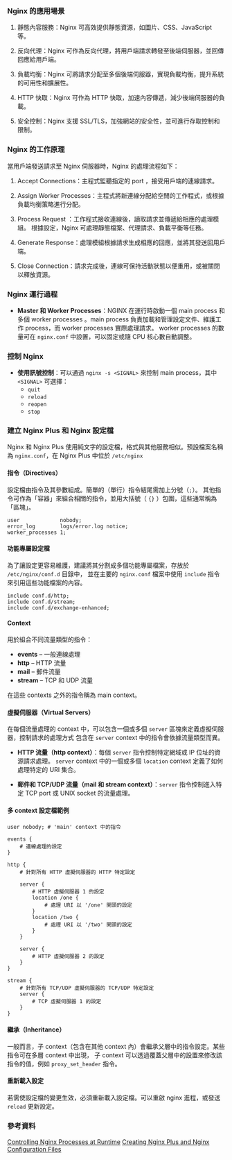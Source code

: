 ### Nginx 的應用場景

1. 靜態內容服務：Nginx 可高效提供靜態資源，如圖片、CSS、JavaScript 等。

2. 反向代理：Nginx 可作為反向代理，將用戶端請求轉發至後端伺服器，並回傳回應給用戶端。

3. 負載均衡：Nginx 可將請求分配至多個後端伺服器，實現負載均衡，提升系統的可用性和擴展性。

4. HTTP 快取：Nginx 可作為 HTTP 快取，加速內容傳遞，減少後端伺服器的負載。

5. 安全控制：Nginx 支援 SSL/TLS，加強網站的安全性，並可進行存取控制和限制。

### Nginx 的工作原理

當用戶端發送請求至 Nginx 伺服器時，Nginx 的處理流程如下：

1. Accept Connections：主程式監聽指定的 port ，接受用戶端的連線請求。

2. Assign Worker Processes：主程式將新連線分配給空閒的工作程式，或根據負載均衡策略進行分配。

3. Process Request ：工作程式接收連線後，讀取請求並傳遞給相應的處理模組。
根據設定，Nginx 可處理靜態檔案、代理請求、負載平衡等任務。

4. Generate Response：處理模組根據請求生成相應的回應，並將其發送回用戶端。

5. Close Connection：請求完成後，連線可保持活動狀態以便重用，或被關閉以釋放資源。


 




### Nginx 運行過程
- **Master 和 Worker Processes**：NGINX 在運行時啟動一個 main process 和多個 worker processes 。main process 負責加載和管理設定文件、維護工作 process，而 worker processes 實際處理請求。
worker processes 的數量可在 `nginx.conf` 中設置，可以固定或隨 CPU 核心數自動調整。

### 控制 Nginx
- **使用訊號控制**：可以通過 `nginx -s <SIGNAL>` 來控制 main process，其中 `<SIGNAL>` 可選擇：
  - `quit`
  - `reload`
  - `reopen`
  - `stop`


### 建立 Nginx Plus 和 Nginx 設定檔

Nginx 和 Nginx Plus 使用純文字的設定檔，格式與其他服務相似。預設檔案名稱為 `nginx.conf`，在 Nginx Plus 中位於 `/etc/nginx` 

#### 指令（Directives）
設定檔由指令及其參數組成。簡單的（單行）指令結尾需加上分號（`;`）。
其他指令可作為「容器」來組合相關的指令，並用大括號（ `{}` ）包圍，這些通常稱為「區塊」。

```nginx
user             nobody;
error_log        logs/error.log notice;
worker_processes 1;
```

#### 功能專屬設定檔
為了讓設定更容易維護，建議將其分割成多個功能專屬檔案，存放於 `/etc/nginx/conf.d` 目錄中，
並在主要的 `nginx.conf` 檔案中使用 `include` 指令來引用這些功能檔案的內容。

```nginx
include conf.d/http;
include conf.d/stream;
include conf.d/exchange-enhanced;
```

#### Context
用於組合不同流量類型的指令：

- **events** – 一般連線處理
- **http** – HTTP 流量
- **mail** – 郵件流量
- **stream** – TCP 和 UDP 流量

在這些 contexts 之外的指令稱為 main context。

#### 虛擬伺服器（Virtual Servers）
在每個流量處理的 context 中，可以包含一個或多個 `server` 區塊來定義虛擬伺服器，控制請求的處理方式
包含在 `server` context 中的指令會依據流量類型而異。

- **HTTP 流量（http context）**：每個 `server` 指令控制特定網域或 IP 位址的資源請求處理。 
`server` context 中的一個或多個 `location` context 定義了如何處理特定的 URI 集合。

- **郵件和 TCP/UDP 流量（mail 和 stream context）**：`server` 指令控制進入特定 TCP port 或 UNIX socket 的流量處理。

#### 多 context 設定檔範例

```nginx
user nobody; # 'main' context 中的指令

events {
    # 連線處理的設定
}

http {
    # 針對所有 HTTP 虛擬伺服器的 HTTP 特定設定

    server {
        # HTTP 虛擬伺服器 1 的設定
        location /one {
            # 處理 URI 以 '/one' 開頭的設定
        }
        location /two {
            # 處理 URI 以 '/two' 開頭的設定
        }
    }

    server {
        # HTTP 虛擬伺服器 2 的設定
    }
}

stream {
    # 針對所有 TCP/UDP 虛擬伺服器的 TCP/UDP 特定設定
    server {
        # TCP 虛擬伺服器 1 的設定
    }
}
```

#### 繼承（Inheritance）
一般而言，子 context（包含在其他 context 內）會繼承父層中的指令設定。某些指令可在多層 context 中出現，
子 context 可以透過覆蓋父層中的設置來修改該指令的值，例如 `proxy_set_header` 指令。

#### 重新載入設定
若需使設定檔的變更生效，必須重新載入設定檔。可以重啟 nginx 進程，或發送 `reload` 更新設定。


#####


### 參考資料
[Controlling Nginx Processes at Runtime](https://docs.nginx.com/nginx/admin-guide/basic-functionality/runtime-control/)
[Creating Nginx Plus and Nginx Configuration Files](https://docs.nginx.com/nginx/admin-guide/basic-functionality/managing-configuration-files/)